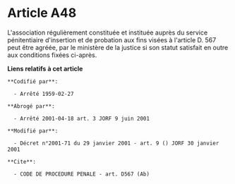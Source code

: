 # Article A48

L'association régulièrement constituée et instituée auprès du service pénitentiaire d'insertion et de probation aux fins
visées à l'article D. 567 peut être agréée, par le ministère de la justice si son statut satisfait en outre aux conditions
fixées ci-après.

**Liens relatifs à cet article**

	**Codifié par**:

	  - Arrêté 1959-02-27

	**Abrogé par**:

	  - Arrêté 2001-04-18 art. 3 JORF 9 juin 2001

	**Modifié par**:

	  - Décret n°2001-71 du 29 janvier 2001 - art. 9 () JORF 30 janvier 2001

	**Cite**:

	  - CODE DE PROCEDURE PENALE - art. D567 (Ab)
